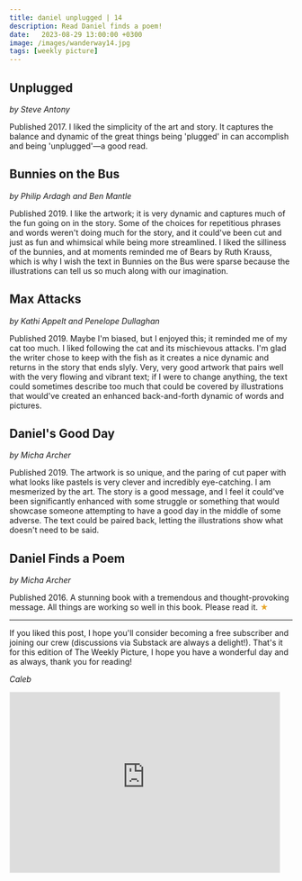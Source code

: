 ```yaml
---
title: daniel unplugged | 14
description: Read Daniel finds a poem!
date:   2023-08-29 13:00:00 +0300
image: /images/wanderway14.jpg
tags: [weekly picture]
---
```


## Unplugged

*by Steve Antony*

Published 2017. I liked the simplicity of the art and story. It captures the balance and dynamic of the great things being 'plugged' in can accomplish and being 'unplugged'—a good read.

## Bunnies on the Bus

*by Philip Ardagh and Ben Mantle*

Published 2019. I like the artwork; it is very dynamic and captures much of the fun going on in the story. Some of the choices for repetitious phrases and words weren't doing much for the story, and it could've been cut and just as fun and whimsical while being more streamlined. I liked the silliness of the bunnies, and at moments reminded me of Bears by Ruth Krauss, which is why I wish the text in Bunnies on the Bus were sparse because the illustrations can tell us so much along with our imagination.

## Max Attacks

*by Kathi Appelt and Penelope Dullaghan*

Published 2019. Maybe I'm biased, but I enjoyed this; it reminded me of my cat too much. I liked following the cat and its mischievous attacks. I'm glad the writer chose to keep with the fish as it creates a nice dynamic and returns in the story that ends slyly. Very, very good artwork that pairs well with the very flowing and vibrant text; if I were to change anything, the text could sometimes describe too much that could be covered by illustrations that would've created an enhanced back-and-forth dynamic of words and pictures.

## Daniel's Good Day

*by Micha Archer*

Published 2019. The artwork is so unique, and the paring of cut paper with what looks like pastels is very clever and incredibly eye-catching. I am mesmerized by the art. The story is a good message, and I feel it could've been significantly enhanced with some struggle or something that would showcase someone attempting to have a good day in the middle of some adverse. The text could be paired back, letting the illustrations show what doesn't need to be said.

## Daniel Finds a Poem 

*by Micha Archer*

Published 2016. A stunning book with a tremendous and thought-provoking message. All things are working so well in this book. Please read it. <h style="color:#E7A526;">★</h>

***

If you liked this post, I hope you'll consider becoming a free subscriber and joining our crew (discussions via Substack are always a delight!). That's it for this edition of The Weekly Picture, I hope you have a wonderful day and as always, thank you for reading!

*Caleb*
    
<iframe src="https://thewanderway.substack.com/embed" width="480" height="320" style="border:1px solid #EEE; background:white;" frameborder="0" scrolling="no"></iframe>
